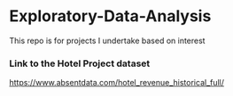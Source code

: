 # Exploratory-Data-Analysis
This repo is for projects I undertake based on interest

### Link to the Hotel Project dataset 

https://www.absentdata.com/hotel_revenue_historical_full/
